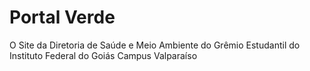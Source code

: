 # Portal Verde
O Site da Diretoria de Saúde e Meio Ambiente do Grêmio Estudantil do Instituto Federal do Goiás Campus Valparaíso
